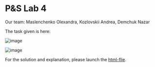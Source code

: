 # P&S Lab 4 

Our team: Maslenchenko Olexandra, Kozlovskii Andrea, Demchuk Nazar

The task given is here:

![image](https://user-images.githubusercontent.com/113860350/209079432-f82e10d9-ffc4-4162-8590-fd755e0b4ff4.png)

![image](https://user-images.githubusercontent.com/113860350/209079503-74292349-d5af-4f05-9f83-f5451c83c676.png)


For the solution and explanation, please launch the <a href = "https://github.com/trlumph/lab4_ps/blob/main/P-Slab4.html">html-flie</a>.
